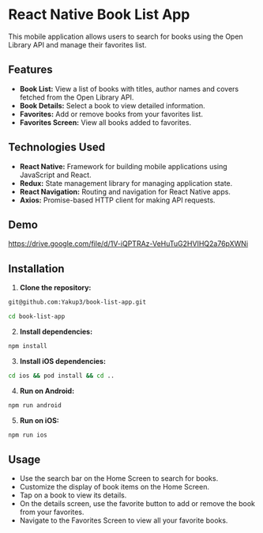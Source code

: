 # React Native Book List App

This mobile application allows users to search for books using the Open Library API and manage their favorites list.

## Features

- **Book List:** View a list of books with titles, author names and covers fetched from the Open Library API.
- **Book Details:** Select a book to view detailed information.
- **Favorites:** Add or remove books from your favorites list.
- **Favorites Screen:** View all books added to favorites.

## Technologies Used

- **React Native:** Framework for building mobile applications using JavaScript and React.
- **Redux:** State management library for managing application state.
- **React Navigation:** Routing and navigation for React Native apps.
- **Axios:** Promise-based HTTP client for making API requests.

## Demo
https://drive.google.com/file/d/1V-iQPTRAz-VeHuTuG2HVIHQ2a76pXWNi

## Installation

1. **Clone the repository:**
```bash
git@github.com:Yakup3/book-list-app.git
```
```bash
cd book-list-app
```

2. **Install dependencies:**
```bash
npm install
```

3. **Install iOS dependencies:**
```bash
cd ios && pod install && cd ..
```

4. **Run on Android:**
```bash
npm run android
```

5. **Run on iOS:**
```bash
npm run ios
```

## Usage

- Use the search bar on the Home Screen to search for books.
- Customize the display of book items on the Home Screen.
- Tap on a book to view its details.
- On the details screen, use the favorite button to add or remove the book from your favorites.
- Navigate to the Favorites Screen to view all your favorite books.
